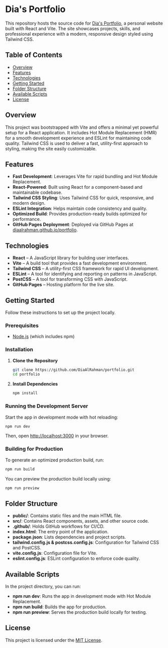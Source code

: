 # Dia's Portfolio

This repository hosts the source code for [Dia's Portfolio](https://diaalrahman.github.io/portfolio/), a personal website built with React and Vite. The site showcases projects, skills, and professional experience with a modern, responsive design styled using Tailwind CSS.

## Table of Contents

- [Overview](#overview)
- [Features](#features)
- [Technologies](#technologies)
- [Getting Started](#getting-started)
- [Folder Structure](#folder-structure)
- [Available Scripts](#available-scripts)
- [License](#license)

## Overview

This project was bootstrapped with Vite and offers a minimal yet powerful setup for a React application. It includes Hot Module Replacement (HMR) for a smooth development experience and ESLint for maintaining code quality. Tailwind CSS is used to deliver a fast, utility-first approach to styling, making the site easily customizable.

## Features

- **Fast Development**: Leverages Vite for rapid bundling and Hot Module Replacement.
- **React-Powered**: Built using React for a component-based and maintainable codebase.
- **Tailwind CSS Styling**: Uses Tailwind CSS for quick, responsive, and modern design.
- **ESLint Integration**: Helps maintain code consistency and quality.
- **Optimized Build**: Provides production-ready builds optimized for performance.
- **GitHub Pages Deployment**: Deployed via GitHub Pages at [diaalrahman.github.io/portfolio](https://diaalrahman.github.io/portfolio/).

## Technologies

- **React** – A JavaScript library for building user interfaces.
- **Vite** – A build tool that provides a fast development environment.
- **Tailwind CSS** – A utility-first CSS framework for rapid UI development.
- **ESLint** – A tool for identifying and reporting on patterns in JavaScript.
- **PostCSS** – A tool for transforming CSS with JavaScript.
- **GitHub Pages** – Hosting platform for the live site.

## Getting Started

Follow these instructions to set up the project locally.

### Prerequisites

- [Node.js](https://nodejs.org/) (which includes npm)

### Installation

1. **Clone the Repository**

   ```bash
   git clone https://github.com/DiaAlRahman/portfolio.git
   cd portfolio
   ```

2. **Install Dependencies**

   ```bash
   npm install
   ```

### Running the Development Server

Start the app in development mode with hot reloading:

```bash
npm run dev
```

Then, open [http://localhost:3000](http://localhost:3000) in your browser.

### Building for Production

To generate an optimized production build, run:

```bash
npm run build
```

You can preview the production build locally using:

```bash
npm run preview
```

## Folder Structure

- **public/**: Contains static files and the main HTML file.
- **src/**: Contains React components, assets, and other source code.
- **.github/**: Holds GitHub workflows for CI/CD.
- **index.html**: The entry point of the application.
- **package.json**: Lists dependencies and project scripts.
- **tailwind.config.js & postcss.config.js**: Configuration for Tailwind CSS and PostCSS.
- **vite.config.js**: Configuration file for Vite.
- **eslint.config.js**: ESLint configuration to enforce code quality.

## Available Scripts

In the project directory, you can run:

- **npm run dev**: Runs the app in development mode with Hot Module Replacement.
- **npm run build**: Builds the app for production.
- **npm run preview**: Serves the production build locally for testing.

## License

This project is licensed under the [MIT License](LICENSE).
